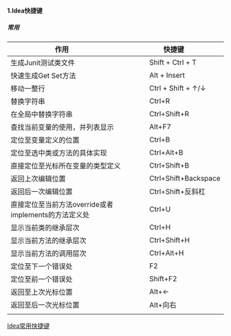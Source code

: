 #### 1.Idea快捷键

##### 常用
| 作用                  | 快捷键              |
| --------              | --------           |
| 生成Junit测试类文件  | Shift + Ctrl + T   |
| 快速生成Get Set方法  | Alt + Insert       |   
| 移动一整行           | Ctrl + Shift + ↑/↓ |   
| 替换字符串           | Ctrl+R             |
| 在全局中替换字符串      |Ctrl+Shift+R       |
| 查找当前变量的使用，并列表显示|	Alt+F7|
| 定位至变量定义的位置|Ctrl+B|
|定位至选中类或方法的具体实现|Ctrl+Alt+B|
|	直接定位至光标所在变量的类型定义|Ctrl+Shift+B|
|返回上次编辑位置|Ctrl+Shift+Backspace|
|返回后一次编辑位置|	Ctrl+Shift+反斜杠|
|直接定位至当前方法override或者implements的方法定义处|	Ctrl+U|
|显示当前类的继承层次|	Ctrl+H|
|	显示当前方法的继承层次|Ctrl+Shift+H|
|显示当前方法的调用层次|	Ctrl+Alt+H|
|	定位至下一个错误处|	F2|
|定位至前一个错误处|Shift+F2|
|返回至上次光标位置|Alt+←|
|返回至后一次光标位置|	Alt+向右|
|||

[Idea常用快捷键](http://blog.csdn.net/wei83523408/article/details/60472168)
